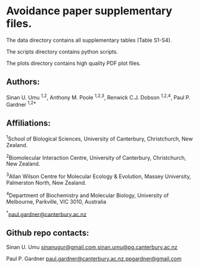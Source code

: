 # Avoidance paper supplementary files.

The data directory contains all supplementary tables (Table S1-S4).

The scripts directory contains python scripts.

The plots directory contains high quality PDF plot files.



## Authors: 	 	 	
Sinan U. Umu <sup>1,2</sup>, Anthony M. Poole <sup>1,2,3</sup>, Renwick C.J. Dobson <sup>1,2,4</sup>, Paul P. Gardner <sup>1,2*</sup>

## Affiliations: 	 	
<sup>1</sup>School of Biological Sciences, University of Canterbury, Christchurch, New Zealand. 

<sup>2</sup>Biomolecular Interaction Centre, University of Canterbury, Christchurch, New Zealand.

<sup>3</sup>Allan Wilson Centre for Molecular Ecology & Evolution, Massey University, Palmerston North, New Zealand.

<sup>4</sup>Department of Biochemistry and Molecular Biology, University of Melbourne, Parkville, VIC 3010, Australia

<sup>*</sup>paul.gardner@canterbury.ac.nz


## Github repo contacts:
Sinan U. Umu sinanugur@gmail.com,sinan.umu@pg.canterbury.ac.nz

Paul P. Gardner paul.gardner@canterbury.ac.nz,ppgardner@gmail.com 
